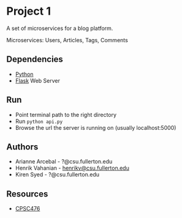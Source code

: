 # Project 1
A set of microservices for a blog platform.

Microservices: Users, Articles, Tags, Comments

## Dependencies
* [Python](https://www.python.org/downloads/)
* [Flask](http://flask.pocoo.org/) Web Server

## Run
* Point terminal path to the right directory
* Run `python api.py`
* Browse the url the server is running on (usually localhost:5000)

## Authors
* Arianne Arcebal - ?@csu.fullerton.edu
* Henrik Vahanian - henrikv@csu.fullerton.edu
* Kiren Syed - ?@csu.fullerton.edu

## Resources
* [CPSC476](https://docs.google.com/document/d/1a8MNcQiL3flEz2uP3gM35hMpdEKMXBGQTPDnLoRdmnI/edit)
